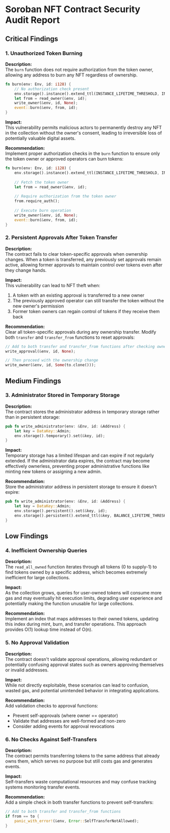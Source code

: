 # Soroban NFT Contract Security Audit Report


## Critical Findings

### 1. Unauthorized Token Burning

**Description:**  
The `burn` function does not require authorization from the token owner, allowing any address to burn any NFT regardless of ownership.

```rust
fn burn(env: Env, id: i128) {
    // No authorization check present
    env.storage().instance().extend_ttl(INSTANCE_LIFETIME_THRESHOLD, INSTANCE_BUMP_AMOUNT);
    let from = read_owner(&env, id);
    write_owner(&env, id, None);
    event::burn(&env, from, id);
}
```

**Impact:**  
This vulnerability permits malicious actors to permanently destroy any NFT in the collection without the owner's consent, leading to irreversible loss of potentially valuable digital assets.

**Recommendation:**  
Implement proper authorization checks in the `burn` function to ensure only the token owner or approved operators can burn tokens:

```rust
fn burn(env: Env, id: i128) {
    env.storage().instance().extend_ttl(INSTANCE_LIFETIME_THRESHOLD, INSTANCE_BUMP_AMOUNT);
    
    // Fetch the token owner
    let from = read_owner(&env, id);
    
    // Require authorization from the token owner
    from.require_auth();
    
    // Execute burn operation
    write_owner(&env, id, None);
    event::burn(&env, from, id);
}
```

### 2. Persistent Approvals After Token Transfer

**Description:**  
The contract fails to clear token-specific approvals when ownership changes. When a token is transferred, any previously set approvals remain active, allowing former approvals to maintain control over tokens even after they change hands.

**Impact:**  
This vulnerability can lead to NFT theft when:
1. A token with an existing approval is transferred to a new owner
2. The previously approved operator can still transfer the token without the new owner's permission
3. Former token owners can regain control of tokens if they receive them back

**Recommendation:**  
Clear all token-specific approvals during any ownership transfer. Modify both `transfer` and `transfer_from` functions to reset approvals:

```rust
// Add to both transfer and transfer_from functions after checking ownership but before changing owner
write_approval(&env, id, None);

// Then proceed with the ownership change
write_owner(&env, id, Some(to.clone()));
```

## Medium Findings

### 3. Administrator Stored in Temporary Storage

**Description:**  
The contract stores the administrator address in temporary storage rather than in persistent storage:

```rust
pub fn write_administrator(env: &Env, id: &Address) {
    let key = DataKey::Admin;
    env.storage().temporary().set(&key, id);
}
```

**Impact:**  
Temporary storage has a limited lifespan and can expire if not regularly extended. If the administrator data expires, the contract may become effectively ownerless, preventing proper administrative functions like minting new tokens or assigning a new admin.

**Recommendation:**  
Store the administrator address in persistent storage to ensure it doesn't expire:

```rust
pub fn write_administrator(env: &Env, id: &Address) {
    let key = DataKey::Admin;
    env.storage().persistent().set(&key, id);
    env.storage().persistent().extend_ttl(&key, BALANCE_LIFETIME_THRESHOLD, BALANCE_BUMP_AMOUNT);
}
```

## Low Findings

### 4. Inefficient Ownership Queries

**Description:**  
The `read_all_owned` function iterates through all tokens (0 to supply-1) to find tokens owned by a specific address, which becomes extremely inefficient for large collections.

**Impact:**  
As the collection grows, queries for user-owned tokens will consume more gas and may eventually hit execution limits, degrading user experience and potentially making the function unusable for large collections.

**Recommendation:**  
Implement an index that maps addresses to their owned tokens, updating this index during mint, burn, and transfer operations. This approach provides O(1) lookup time instead of O(n).

### 5. No Approval Validation

**Description:**  
The contract doesn't validate approval operations, allowing redundant or potentially confusing approval states such as owners approving themselves or invalid addresses.

**Impact:**  
While not directly exploitable, these scenarios can lead to confusion, wasted gas, and potential unintended behavior in integrating applications.

**Recommendation:**  
Add validation checks to approval functions:
- Prevent self-approvals (where owner == operator)
- Validate that addresses are well-formed and non-zero
- Consider adding events for approval revocations

### 6. No Checks Against Self-Transfers

**Description:**  
The contract permits transferring tokens to the same address that already owns them, which serves no purpose but still costs gas and generates events.

**Impact:**  
Self-transfers waste computational resources and may confuse tracking systems monitoring transfer events.

**Recommendation:**  
Add a simple check in both transfer functions to prevent self-transfers:

```rust
// Add to both transfer and transfer_from functions
if from == to {
    panic_with_error!(&env, Error::SelfTransferNotAllowed);
}
```

